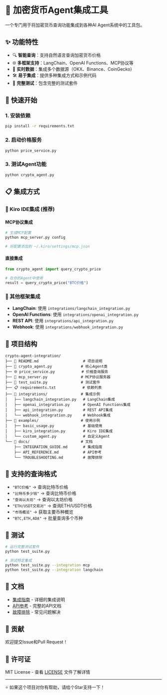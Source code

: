 # 🤖 加密货币Agent集成工具

一个专门用于将加密货币查询功能集成到各种AI Agent系统中的工具包。

## ✨ 功能特性

- 🔍 **智能查询**：支持自然语言查询加密货币价格
- 🌐 **多框架支持**：LangChain、OpenAI Functions、MCP协议等
- 📡 **实时数据**：集成多个数据源（OKX、Binance、CoinGecko）
- 🛠️ **易于集成**：提供多种集成方式和示例代码
- 🧪 **完整测试**：包含完整的测试套件

## 🚀 快速开始

### 1. 安装依赖
```bash
pip install -r requirements.txt
```

### 2. 启动价格服务
```bash
python price_service.py
```

### 3. 测试Agent功能
```bash
python crypto_agent.py
```

## 📋 集成方式

### 🎯 Kiro IDE集成 (推荐)

#### MCP协议集成
```bash
# 生成MCP配置
python mcp_server.py config

# 将配置添加到 ~/.kiro/settings/mcp.json
```

#### 直接集成
```python
from crypto_agent import query_crypto_price

# 在你的Agent中使用
result = query_crypto_price("BTC价格")
```

### 🔗 其他框架集成

- **LangChain**: 使用 `integrations/langchain_integration.py`
- **OpenAI Functions**: 使用 `integrations/openai_integration.py`
- **REST API**: 使用 `integrations/api_integration.py`
- **Webhook**: 使用 `integrations/webhook_integration.py`

## 📁 项目结构

```
crypto-agent-integration/
├── 📄 README.md                    # 项目说明
├── 🤖 crypto_agent.py             # 核心Agent类
├── 🌐 price_service.py            # 价格查询服务
├── 📡 mcp_server.py               # MCP协议服务器
├── 🧪 test_suite.py               # 测试套件
├── 📋 requirements.txt            # 依赖列表
├── 📁 integrations/               # 集成示例
│   ├── langchain_integration.py   # LangChain集成
│   ├── openai_integration.py      # OpenAI Functions集成
│   ├── api_integration.py         # REST API集成
│   └── webhook_integration.py     # Webhook集成
├── 📁 examples/                   # 使用示例
│   ├── basic_usage.py             # 基础使用
│   ├── kiro_integration.py        # Kiro IDE集成
│   └── custom_agent.py            # 自定义Agent
└── 📁 docs/                       # 文档
    ├── INTEGRATION_GUIDE.md       # 集成指南
    ├── API_REFERENCE.md           # API参考
    └── TROUBLESHOOTING.md         # 故障排除
```

## 🎯 支持的查询格式

- `"BTC价格"` → 查询比特币价格
- `"比特币多少钱"` → 查询比特币价格
- `"查询以太坊"` → 查询以太坊价格
- `"ETH/USDT交易对"` → 查询ETH/USDT价格
- `"市场概览"` → 获取主要币种概览
- `"BTC,ETH,ADA"` → 批量查询多个币种

## 🧪 测试

```bash
# 运行完整测试套件
python test_suite.py

# 测试特定集成
python test_suite.py --integration mcp
python test_suite.py --integration langchain
```

## 📖 文档

- [集成指南](docs/INTEGRATION_GUIDE.md) - 详细的集成说明
- [API参考](docs/API_REFERENCE.md) - 完整的API文档
- [故障排除](docs/TROUBLESHOOTING.md) - 常见问题解决

## 🤝 贡献

欢迎提交Issue和Pull Request！

## 📄 许可证

MIT License - 查看 [LICENSE](LICENSE) 文件了解详情

---

⭐ 如果这个项目对你有帮助，请给个Star支持一下！